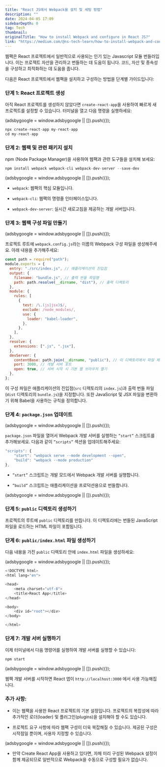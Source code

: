 ```yaml
---
title: "React JS에서 Webpack을 설치 및 세팅 방법"
description: ""
date: 2024-04-05 17:09
sidebarDepth: 0
tag: Tech
thumbnail: 
originalTitle: "How to install Webpack and configure in React JS?"
link: "https://medium.com/@ns-tech-learn/how-to-install-webpack-and-configure-in-react-js-88b4b0bd0af9"
---
```



웹팩은 React 프로젝트에서 일반적으로 사용되는 인기 있는 Javascript 모듈 번들러입니다. 이는 프로젝트 자산을 관리하고 번들하는 데 도움이 됩니다. 코드, 자산 및 종속성을 구성하고 최적화하는 데 도움을 줍니다.

다음은 React 프로젝트에서 웹팩을 설치하고 구성하는 방법을 단계별 가이드입니다:

### 단계 1: React 프로젝트 생성

아직 React 프로젝트를 생성하지 않았다면 `create-react-app`을 사용하여 빠르게 새 프로젝트를 설정할 수 있습니다. 터미널을 열고 다음 명령을 실행하세요:

<!-- ui-log 수평형 -->
<ins class="adsbygoogle"
  style="display:block"
  data-ad-client="ca-pub-4877378276818686"
  data-ad-slot="9743150776"
  data-ad-format="auto"
  data-full-width-responsive="true"></ins>
<component is="script">
(adsbygoogle = window.adsbygoogle || []).push({});
</component>

```js
npx create-react-app my-react-app
cd my-react-app
```

### 단계 2: 웹팩 및 관련 패키지 설치

npm (Node Package Manager)을 사용하여 웹팩과 관련 도구들을 설치해 보세요:

```js
npm install webpack webpack-cli webpack-dev-server --save-dev
```

<!-- ui-log 수평형 -->
<ins class="adsbygoogle"
  style="display:block"
  data-ad-client="ca-pub-4877378276818686"
  data-ad-slot="9743150776"
  data-ad-format="auto"
  data-full-width-responsive="true"></ins>
<component is="script">
(adsbygoogle = window.adsbygoogle || []).push({});
</component>

- `webpack`: 웹팩의 핵심 모듈입니다.

- `webpack-cli`: 웹팩의 명령줄 인터페이스입니다.

- `webpack-dev-server`: 실시간 새로고침을 제공하는 개발 서버입니다.

### 단계 3: 웹팩 구성 파일 만들기

<!-- ui-log 수평형 -->
<ins class="adsbygoogle"
  style="display:block"
  data-ad-client="ca-pub-4877378276818686"
  data-ad-slot="9743150776"
  data-ad-format="auto"
  data-full-width-responsive="true"></ins>
<component is="script">
(adsbygoogle = window.adsbygoogle || []).push({});
</component>

프로젝트 루트에 `webpack.config.js`라는 이름의 Webpack 구성 파일을 생성해주세요. 아래 내용을 추가해주세요:

```js
const path = require("path");
module.exports = {
  entry: "./src/index.js", // 애플리케이션의 진입점
  output: {
    filename: "bundle.js", // 출력 번들 파일명
    path: path.resolve(__dirname, "dist"), // 출력 디렉토리
  },
  module: {
    rules: [
      {
        test: /\.(js|jsx)$/,
        exclude: /node_modules/,
        use: {
          loader: "babel-loader",
        },
      },
    ],
  },
  resolve: {
    extensions: [".js", ".jsx"],
  },
  devServer: {
    contentBase: path.join(__dirname, "public"), // 이 디렉토리에서 파일 제공
    port: 3000, // 개발 서버 포트
    open: true, // 서버 시작 시 기본 웹 브라우저 열기
  },
};
```

이 구성 파일은 애플리케이션의 진입점(`src` 디렉토리의 `index.js`)과 출력 번들 파일(`dist` 디렉토리의 `bundle.js`)을 지정합니다. 또한 JavaScript 및 JSX 파일을 변환하기 위해 Babel을 사용하는 규칙을 정의합니다.

### 단계 4: `package.json` 업데이트

<!-- ui-log 수평형 -->
<ins class="adsbygoogle"
  style="display:block"
  data-ad-client="ca-pub-4877378276818686"
  data-ad-slot="9743150776"
  data-ad-format="auto"
  data-full-width-responsive="true"></ins>
<component is="script">
(adsbygoogle = window.adsbygoogle || []).push({});
</component>

`package.json` 파일을 열어서 Webpack 개발 서버를 실행하는 `”start”` 스크립트를 추가해보세요. 다음과 같이 `”scripts”` 섹션을 업데이트해주세요:

```js
"scripts": {
    "start": "webpack serve --mode development --open",
    "build": "webpack --mode production"
},
```

- `”start”` 스크립트는 개발 모드에서 Webpack 개발 서버를 실행합니다.

- `”build”` 스크립트는 애플리케이션을 프로덕션용으로 번들합니다.

<!-- ui-log 수평형 -->
<ins class="adsbygoogle"
  style="display:block"
  data-ad-client="ca-pub-4877378276818686"
  data-ad-slot="9743150776"
  data-ad-format="auto"
  data-full-width-responsive="true"></ins>
<component is="script">
(adsbygoogle = window.adsbygoogle || []).push({});
</component>

### 단계 5: `public` 디렉토리 생성하기

프로젝트의 루트에 `public` 디렉토리를 만듭니다. 이 디렉토리에는 번들된 JavaScript 파일을 로드하는 HTML 파일이 포함됩니다.

### 단계 6: `public/index.html` 파일 생성하기

다음 내용을 가진 `public` 디렉토리 안에 `index.html` 파일을 생성하세요:

<!-- ui-log 수평형 -->
<ins class="adsbygoogle"
  style="display:block"
  data-ad-client="ca-pub-4877378276818686"
  data-ad-slot="9743150776"
  data-ad-format="auto"
  data-full-width-responsive="true"></ins>
<component is="script">
(adsbygoogle = window.adsbygoogle || []).push({});
</component>

```js
<!DOCTYPE html>
<html lang="en">

<head>
    <meta charset="utf-8">
    <title>React App</title>
</head>

<body>
    <div id="root"></div>
</body>

</html>
```

### 단계 7: 개발 서버 실행하기

이제 터미널에서 다음 명령어를 실행하여 개발 서버를 실행할 수 있습니다:

```js
npm start
```

<!-- ui-log 수평형 -->
<ins class="adsbygoogle"
  style="display:block"
  data-ad-client="ca-pub-4877378276818686"
  data-ad-slot="9743150776"
  data-ad-format="auto"
  data-full-width-responsive="true"></ins>
<component is="script">
(adsbygoogle = window.adsbygoogle || []).push({});
</component>

웹팩 개발 서버를 시작하면 React 앱이 `http://localhost:3000` 에서 사용 가능해집니다.

### 추가 사항:

- 이는 웹팩을 사용한 React 프로젝트의 기본 설정입니다. 프로젝트의 복잡성에 따라 추가적인 로더(loader) 및 플러그인(plugins)을 설치해야 할 수도 있습니다.

- 프로젝트 요구 사항에 따라 웹팩 구성이 더욱 복잡해질 수 있습니다. 제공된 구성은 시작점일 뿐이며, 사용자 지정할 수 있습니다.

<!-- ui-log 수평형 -->
<ins class="adsbygoogle"
  style="display:block"
  data-ad-client="ca-pub-4877378276818686"
  data-ad-slot="9743150776"
  data-ad-format="auto"
  data-full-width-responsive="true"></ins>
<component is="script">
(adsbygoogle = window.adsbygoogle || []).push({});
</component>

- 만약 Create React App을 사용하고 있다면, 자체 미리 구성된 Webpack 설정이 함께 제공되므로 일반적으로 Webpack을 수동으로 구성할 필요가 없습니다.